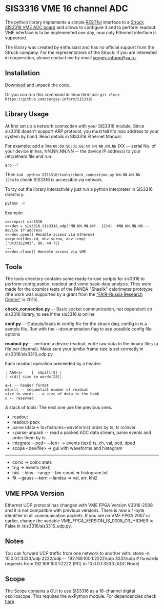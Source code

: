 SIS3316 VME 16 channel ADC
===============
   
The python library implements a simple [RESTful](https://en.wikipedia.org/wiki/Representational_state_transfer) interface to a [Struck SIS3316 VME ADC board](http://www.struck.de/sis3316.html) and allows to configure it and to perform readout.
VME interface is to be implemented one day, now only Ethernet interface is supported. 
   
The library was created by enthusiast and has no official support from the Struck company. For the representatives of the Struck: if you are interested in cooperation, please contact me by email sergey-inform@ya.ru. 
     
Installation
-------------
[Download](https://github.com/sergey-inform/SIS3316/archive/master.zip) and unpack the code.

Or you can run this command in linux terminal:
`git clone https://github.com/sergey-inform/SIS3316`

     
Library Usage
-------------
At first set up a network connection with your SIS3316 module. Since sis3316 doesn't support ARP protocol, you must tell it's mac address to your system by hand. Read details in SIS3316 Ethernet Manual. 
  
For example: add a line `00:00:56:31:60:XX NN.NN.NN.NN` (XX -- serial No. of your device in hex, NN.NN.NN.NN -- the device IP address)
to your /etc/ethers file and run:
```bash
arp -f
```
Then run <code> python SIS3316/tools/check_connection.py NN.NN.NN.NN 1234</code> to check SIS3316 is accessible via network.

To try out the library interactivlely just run a python interpreter in SIS3316 directory.
```bash
python -B
```
Example:
```
>>>import sis3316
>>>dev = sis3316.Sis3316_udp('NN.NN.NN.NN', 1234)  #NN.NN.NN.NN -- device IP address
>>>dev.open() #enable access via Ethernet
>>>print(dev.id, dev.serno, dev.temp)
('0x33162003', 80, 44.75)
...
>>>dev.close() #enable access via VME
```

Tools
-----
The tools directory contains some ready-to-use scripts for sis3316 to perform configuration, readout and some basic data analysis. They were made for the cosmics tests of the PANDA "Shaslik" calorimeter prototype (the work was supported by a grant from the [“FAIR-Russia Research Centre”](http://frrc.itep.ru/) in 2015). 

**check_connection.py** -- Basic socket communication, not dependent on sis3316 library, to see if the sis3316 is online

**conf.py** -- Outputs/loads in config file for the struck daq. config.in is a sample file. Run with the --documentation flag to see possible config file options

**readout.py** -- perform a device readout, write raw data to the binary files (a file per channel). Make sure your jumbo frame size is set correctly in sis3316/sis3316_udp.py
   
Each readout operation preceeded by a header:
```
| AAA<a>    |  nSpill(8) |
| x(4)| size in words(28)|

a=1 -- header format 
nSpill -- sequential number of readout
size in words -- a size of data in the bank
x -- reserved
```
A stack of tools:
The next one use the previous ones.

* readout
* readout-pack
* parse  (data-> ts+features+waveforms) order by ts, ts rollover.
* +parse-unpack -- read a packed ADC data stream, parse events and order them by ts
* integrate <file> --ped= --len= -> events (text) ts, ch, val, ped, dped
* scope <dev/file> -> gui with waveforms and histogram
----
* coinc <textfiles> -> coinc stats
* trig  <textfiles> <channels> -> events (text)
* hist <events file> --bins --range --bin-count => histogram.txt
* fit --gauss --kern --landau <events file> => val, err, khi2

VME FPGA Version
------------------
Ethernet UDP protocol has changed with VME FPGA Version V3316-2008 and it is not compatible with previous versions. There is now a 1-byte identifier in all communication packets. If you are on VME FPGA 2007 or earlier, change the variable VME_FPGA_VERSION_IS_0008_OR_HIGHER to False in /sis3316/sis3316_udp.py. 

Notes
------
You can forward UDP traffic from one network to another with: 
    stone -n 10.0.0.1:3333/udp 2222/udp -- 192.168.100.1:2222/udp 3333/udp
    # forwards requests from 192.168.100.1:2222 (PC) to 10.0.0.1:3333 (ADC Node)

Scope
-----
The Scope contains a GUI to use SIS3316 as a 16-channel digital oscilloscope.
This requires the wxPython module. For dependencies check [here](https://github.com/wxWidgets/Phoenix/blob/master/README.rst#prerequisites)
